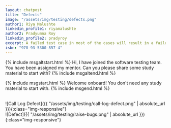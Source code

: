```yaml
---
layout: chatpost
title: "Defects"
image: "/assets/img/testing/defects.png"
author1: Riya Malushte
linkedin_profile1: riyamalushte
author2: Pradyumna Roy
linkedin_profile2: pradyroy
excerpt: A failed test case in most of the cases will result in a failure report or DEFECT which needs to be presented for corrective action.
isbn: "978-93-5300-857-4"
---
```


{% include msgaltstart.html %} 
Hi, I have joined the software testing team. You have been assigned my mentor. Can you please share some study material to start with?
{% include msgaltend.html %} 

{% include msgstart.html %} 
Welcome onboard! You don't need any study material to start with.
{% include msgend.html %} 






<br>
![Call Log Defect]({{ "/assets/img/testing/call-log-defect.png" | absolute_url }}){:class="img-responsive"}







<br>
![Defect]({{ "/assets/img/testing/raise-bugs.png" | absolute_url }}){:class="img-responsive"}